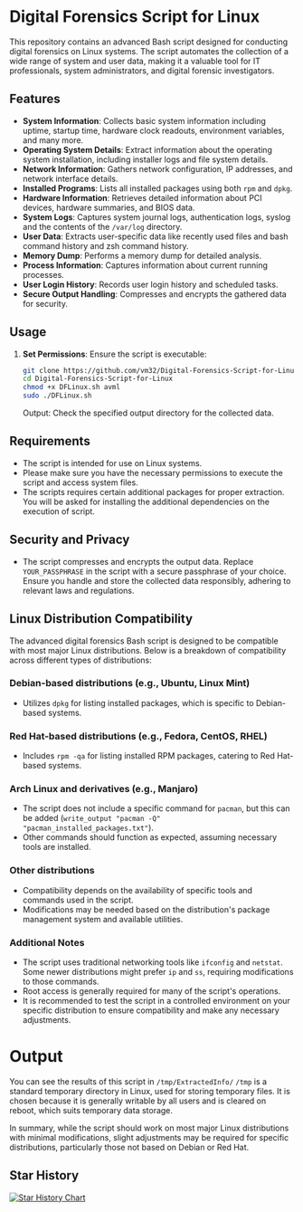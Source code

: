 # Digital Forensics Script for Linux

This repository contains an advanced Bash script designed for conducting digital forensics on Linux systems. The script automates the collection of a wide range of system and user data, making it a valuable tool for IT professionals, system administrators, and digital forensic investigators.

## Features

- **System Information**: Collects basic system information including uptime, startup time, hardware clock readouts, environment variables, and many more.
- **Operating System Details**: Extract information about the operating system installation, including installer logs and file system details.
- **Network Information**: Gathers network configuration, IP addresses, and network interface details.
- **Installed Programs**: Lists all installed packages using both `rpm` and `dpkg`.
- **Hardware Information**: Retrieves detailed information about PCI devices, hardware summaries, and BIOS data.
- **System Logs**: Captures system journal logs, authentication logs, syslog and the contents of the `/var/log` directory.
- **User Data**: Extracts user-specific data like recently used files and bash command history and zsh command history.
- **Memory Dump**: Performs a memory dump for detailed analysis.
- **Process Information**: Captures information about current running processes.
- **User Login History**: Records user login history and scheduled tasks.
- **Secure Output Handling**: Compresses and encrypts the gathered data for security.

## Usage

1. **Set Permissions**: Ensure the script is executable:
   ```bash
   git clone https://github.com/vm32/Digital-Forensics-Script-for-Linux
   cd Digital-Forensics-Script-for-Linux
   chmod +x DFLinux.sh avml
   sudo ./DFLinux.sh
   ```
   Output: Check the specified output directory for the collected data.

## Requirements
- The script is intended for use on Linux systems.
- Please make sure you have the necessary permissions to execute the script and access system files.
- The scripts requires certain additional packages for proper extraction. You will be asked for installing the additional dependencies on the execution of script.

## Security and Privacy
- The script compresses and encrypts the output data. Replace `YOUR_PASSPHRASE` in the script with a secure passphrase of your choice. Ensure you handle and store the collected data responsibly, adhering to relevant laws and regulations.

## Linux Distribution Compatibility

The advanced digital forensics Bash script is designed to be compatible with most major Linux distributions. Below is a breakdown of compatibility across different types of distributions:

### Debian-based distributions (e.g., Ubuntu, Linux Mint)
- Utilizes `dpkg` for listing installed packages, which is specific to Debian-based systems.

### Red Hat-based distributions (e.g., Fedora, CentOS, RHEL)
- Includes `rpm -qa` for listing installed RPM packages, catering to Red Hat-based systems.

### Arch Linux and derivatives (e.g., Manjaro)
- The script does not include a specific command for `pacman`, but this can be added (`write_output "pacman -Q" "pacman_installed_packages.txt"`).
- Other commands should function as expected, assuming necessary tools are installed.

### Other distributions
- Compatibility depends on the availability of specific tools and commands used in the script.
- Modifications may be needed based on the distribution's package management system and available utilities.

### Additional Notes
- The script uses traditional networking tools like `ifconfig` and `netstat`. Some newer distributions might prefer `ip` and `ss`, requiring modifications to those commands.
- Root access is generally required for many of the script's operations.
- It is recommended to test the script in a controlled environment on your specific distribution to ensure compatibility and make any necessary adjustments.

# Output
You can see the results of this script in `/tmp/ExtractedInfo/`
`/tmp` is a standard temporary directory in Linux, used for storing temporary files. It is chosen because it is generally writable by all users and is cleared on reboot, which suits temporary data storage.

In summary, while the script should work on most major Linux distributions with minimal modifications, slight adjustments may be required for specific distributions, particularly those not based on Debian or Red Hat.
## Star History

[![Star History Chart](https://api.star-history.com/svg?repos=vm32/Digital-Forensics-Script-for-Linux&type=Date)](https://star-history.com/#vm32/Digital-Forensics-Script-for-Linux&Date)
